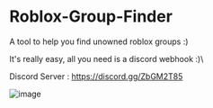 # Roblox-Group-Finder
A tool to help you find unowned roblox groups :)


It's really easy, all you need is a discord webhook :)\



Discord Server : https://discord.gg/ZbGM2T85


![image](https://user-images.githubusercontent.com/71937946/126581208-a7f5a013-7869-4b28-8ba6-c81f1d9e5405.png)
